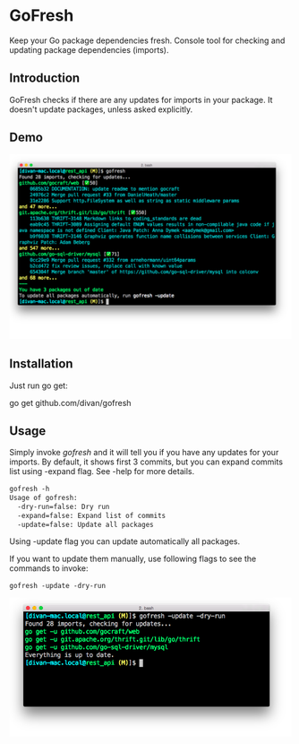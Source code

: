 # GoFresh

Keep your Go package dependencies fresh. Console tool for checking and updating package dependencies (imports).

## Introduction

GoFresh checks if there are any updates for imports in your package. It doesn't update packages, unless asked explicitly.

## Demo

<img src="./demo/demo0.png" alt="gofresh" width="800">

## Installation

Just run go get:

   go get github.com/divan/gofresh

## Usage

Simply invoke *gofresh* and it will tell you if you have any updates for your imports.
By default, it shows first 3 commits, but you can expand commits list using -expand flag. See -help for more details.

    gofresh -h
    Usage of gofresh:
      -dry-run=false: Dry run
      -expand=false: Expand list of commits
      -update=false: Update all packages

Using -update flag you can update automatically all packages.

If you want to update them manually, use following flags to see the commands to invoke:

    gofresh -update -dry-run

<img src="./demo/demo1.png" alt="gofresh" width="800">
